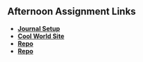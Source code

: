 ## Afternoon Assignment Links

* **[Journal Setup](https://github.com/masonspacestation/fs-journal)**
* **[Cool World Site](https://masonspacestation.github.io/cool-world-site/)**
* **[Repo](https://github.com/masonspacestation/<ASSIGNMENT_REPO>)**
* **[Repo](https://github.com/masonspacestation/<ASSIGNMENT_REPO>)**
